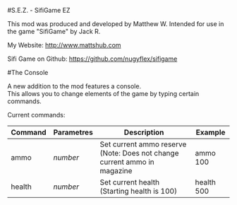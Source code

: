 #S.E.Z. - SifiGame EZ
	
This mod was produced and developed by Matthew W.
Intended for use in the game "SifiGame" by Jack R.

My Website: http://www.mattshub.com

Sifi Game on Github: https://github.com/nugyflex/sifigame

#The Console

A new addition to the mod features a console.  
This allows you to change elements of the game by typing certain commands.

Current commands:

**Command** | **Parametres** | **Description** | **Example**
--------------|----------------|-----------------|------------
ammo | *number* | Set current ammo reserve (Note: Does not change current ammo in magazine | ammo 100
health | *number* | Set current health (Starting health is 100) | health 500
